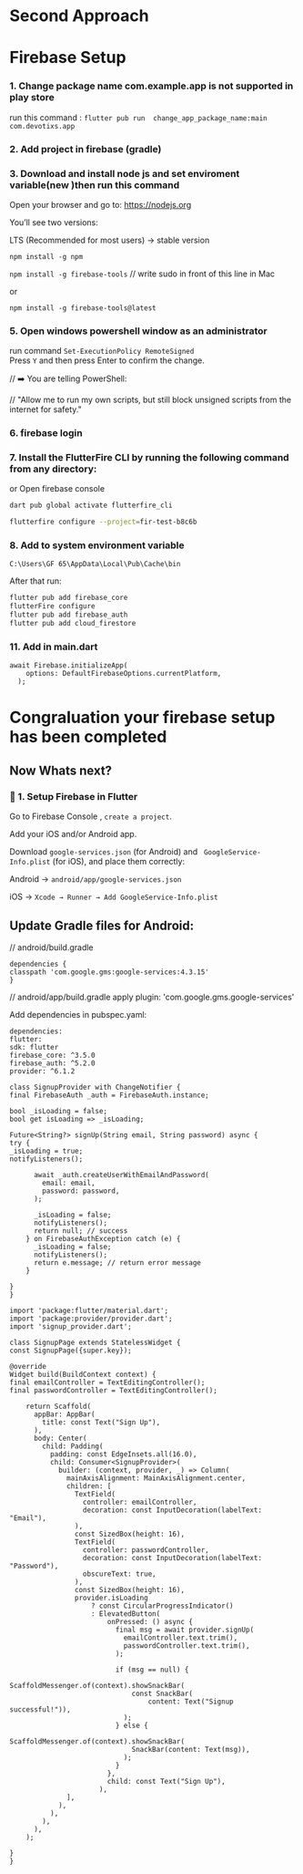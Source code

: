 
#

#

# Second Approach

#

#

#

# Firebase Setup

### 1. Change package name com.example.app is not supported in play store

run this command :
`flutter pub run  change_app_package_name:main com.devotixs.app`

### 2. Add project in firebase (gradle)

### 3. Download and install node js and set enviroment variable(new )then run this command

Open your browser and go to: https://nodejs.org

You’ll see two versions:

LTS (Recommended for most users) → stable version

`npm install -g npm`

`npm install -g firebase-tools`
// write sudo in front of this line in Mac

or

`npm install -g firebase-tools@latest`

### 5. Open windows powershell window as an administrator

run command
`Set-ExecutionPolicy RemoteSigned`  
 Press `Y` and then press Enter to confirm the change.

// ➡️ You are telling PowerShell:

// "Allow me to run my own scripts, but still block unsigned scripts from the internet for safety."

### 6. firebase login

### 7. Install the FlutterFire CLI by running the following command from any directory:

or
Open firebase console

```bash
dart pub global activate flutterfire_cli
```

```bash
flutterfire configure --project=fir-test-b8c6b
```

### 8. Add to system environment variable

`C:\Users\GF 65\AppData\Local\Pub\Cache\bin`

After that run:

```bash
flutter pub add firebase_core
flutterFire configure
flutter pub add firebase_auth
flutter pub add cloud_firestore
```

### 11. Add in main.dart

```WidgetsFlutterBinding.ensureInitialized();
await Firebase.initializeApp(
    options: DefaultFirebaseOptions.currentPlatform,
  );
```

# Congraluation your firebase setup has been completed

## Now Whats next?

### 🔹 1. Setup Firebase in Flutter

Go to Firebase Console
, `create a project`.

Add your iOS and/or Android app.

Download `google-services.json` (for Android) and
` GoogleService-Info.plist` (for iOS), and place them correctly:

Android → `android/app/google-services.json`

iOS → `Xcode → Runner → Add GoogleService-Info.plist`

## Update Gradle files for Android:

// android/build.gradle

```
dependencies {
classpath 'com.google.gms:google-services:4.3.15'
}
```

// android/app/build.gradle
apply plugin: 'com.google.gms.google-services'

Add dependencies in pubspec.yaml:

```
dependencies:
flutter:
sdk: flutter
firebase_core: ^3.5.0
firebase_auth: ^5.2.0
provider: ^6.1.2
```

```
class SignupProvider with ChangeNotifier {
final FirebaseAuth _auth = FirebaseAuth.instance;

bool _isLoading = false;
bool get isLoading => _isLoading;

Future<String?> signUp(String email, String password) async {
try {
_isLoading = true;
notifyListeners();

      await _auth.createUserWithEmailAndPassword(
        email: email,
        password: password,
      );

      _isLoading = false;
      notifyListeners();
      return null; // success
    } on FirebaseAuthException catch (e) {
      _isLoading = false;
      notifyListeners();
      return e.message; // return error message
    }

}
}
```

```
import 'package:flutter/material.dart';
import 'package:provider/provider.dart';
import 'signup_provider.dart';

class SignupPage extends StatelessWidget {
const SignupPage({super.key});

@override
Widget build(BuildContext context) {
final emailController = TextEditingController();
final passwordController = TextEditingController();

    return Scaffold(
      appBar: AppBar(
        title: const Text("Sign Up"),
      ),
      body: Center(
        child: Padding(
          padding: const EdgeInsets.all(16.0),
          child: Consumer<SignupProvider>(
            builder: (context, provider, _) => Column(
              mainAxisAlignment: MainAxisAlignment.center,
              children: [
                TextField(
                  controller: emailController,
                  decoration: const InputDecoration(labelText: "Email"),
                ),
                const SizedBox(height: 16),
                TextField(
                  controller: passwordController,
                  decoration: const InputDecoration(labelText: "Password"),
                  obscureText: true,
                ),
                const SizedBox(height: 16),
                provider.isLoading
                    ? const CircularProgressIndicator()
                    : ElevatedButton(
                        onPressed: () async {
                          final msg = await provider.signUp(
                            emailController.text.trim(),
                            passwordController.text.trim(),
                          );

                          if (msg == null) {
                            ScaffoldMessenger.of(context).showSnackBar(
                              const SnackBar(
                                  content: Text("Signup successful!")),
                            );
                          } else {
                            ScaffoldMessenger.of(context).showSnackBar(
                              SnackBar(content: Text(msg)),
                            );
                          }
                        },
                        child: const Text("Sign Up"),
                      ),
              ],
            ),
          ),
        ),
      ),
    );

}
}
```

